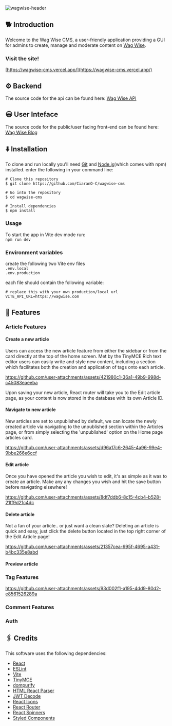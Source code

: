 
![wagwise-header](https://github.com/user-attachments/assets/e4ce0f7b-504b-41d1-bda9-2923cc5d477e)


## 🐕 Introduction
Welcome to the Wag Wise CMS, a user-friendly application providing a GUI for admins to create, manage and moderate content on [Wag Wise](https://wagwise-blog.vercel.app/).

### Visit the site!
[https://wagwise-cms.vercel.app/](https://wagwise-cms.vercel.app/)
## ⚙️ Backend
The source code for the api can be found here: [Wag Wise API](https://github.com/CiaranO-C/WagWise)
## 😃 User Inteface
The source code for the public/user facing front-end can be found here: [Wag Wise Blog](https://github.com/CiaranO-C/wagwise-blog)
## ⬇️ Installation
To clone and run locally you'll need [Git](https://git-scm.com) and [Node.js](https://nodejs.org/en/download/package-manager)(which comes with npm) installed.
enter the following in your command line:
```
# Clone this repository
$ git clone https://github.com/CiaranO-C/wagwise-cms

# Go into the repository
$ cd wagwise-cms

# Install dependencies
$ npm install
```

### Usage  
To start the app in Vite dev mode run:  
`npm run dev`  

### Environment variables  
create the following two Vite env files  
`.env.local`  
`.env.production`  

each file should contain the following variable:   
```
# replace this with your own production/local url
VITE_API_URL=https://wagwise.com
```
## 🔎 Features
### Article Features
#### Create a new article
Users can access the new article feature from either the sidebar or from the card directly at the top of the home screen. Met by the TinyMCE Rich text editor users can easily write and style new content, including a section which facilitates both the creation and application of tags onto each article.


https://github.com/user-attachments/assets/421980c1-36a1-49b9-998d-c45083eaeeba  

Upon saving your new article, React router will take you to the Edit article page, as your content is now stored in the database with its own Article ID.  

#### Navigate to new article
New articles are set to unpublished by default, we can locate the newly created article via navigating to the unpublished section within the Articles page, or from simply selecting the 'unpublished' option on the Home page articles card.

https://github.com/user-attachments/assets/d96a17c6-2645-4a96-99e4-9bbe266e6ccf

#### Edit article
Once you have opened the article you wish to edit, it's as simple as it was to create an article. Make any any changes you wish and hit the save button before navigating elsewhere!  

https://github.com/user-attachments/assets/8df7ddb6-8c15-4cb4-b528-21ff9d21c4dc

#### Delete article
Not a fan of your article.. or just want a clean slate? Deleting an article is quick and easy, just click the delete button located in the top right corner of the Edit Article page!

https://github.com/user-attachments/assets/21357cea-995f-4695-a431-b4bc335e8abd




#### Preview article



### Tag Features 

https://github.com/user-attachments/assets/93d002f1-a195-4dd9-80d2-e8561526289a



### Comment Features



### Auth

## 🖇️ Credits
This software uses the following dependencies:
- [React](https://react.dev)
- [ESLint](https://eslint.org)
- [Vite](https://vite.dev)
- [TinyMCE](https://www.tiny.cloud/)
- [dompurify](https://github.com/cure53/DOMPurify)
- [HTML React Parser](https://github.com/remarkablemark/html-react-parser#readme)
- [JWT Decode](https://github.com/auth0/jwt-decode#readme)
- [React Icons](https://react-icons.github.io/react-icons/)
- [React Router](https://reactrouter.com/en/main)
- [React Spinners](https://www.davidhu.io/react-spinners/)
- [Styled Components](https://styled-components.com)

